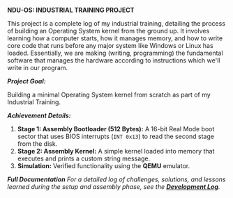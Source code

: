 **NDU-OS: INDUSTRIAL TRAINING PROJECT**

This project is a complete log of my industrial training, detailing the process of building an Operating System kernel from the ground up. It involves learning how a computer starts, how it manages memory, and how to write core code that runs before any major system like Windows or Linux has loaded. Essentially, we are making (writing, programming) the fundamental software that manages the hardware according to instructions which we'll write in our program.

**_Project Goal:_**

Building a minimal Operating System kernel from scratch as part of my Industrial Training.

**_Achievement Details:_**
1.  **Stage 1: Assembly Bootloader (512 Bytes):** A 16-bit Real Mode boot sector that uses BIOS interrupts (`INT 0x13`) to read the second stage from the disk.
2.  **Stage 2: Assembly Kernel:** A simple kernel loaded into memory that executes and prints a custom string message.
3.  **Simulation:** Verified functionality using the **QEMU** emulator.


**_Full Documentation_**
*For a detailed log of challenges, solutions, and lessons learned during the setup and assembly phase, see the **[Development Log](docs/DEVELOPMENT_LOG.md)**.*
